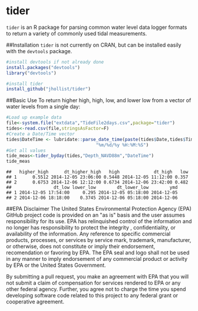 tider
=====

`tider` is an R package for parsing common water level data logger formats to return a variety of commonly used tidal measurements. 

##Installation
`tider` is not currently on CRAN, but can be installed easily with the `devtools` package.


```r
#install devtools if not already done
install.packages("devtools")
library("devtools")

#install tider
install_github("jhollist/tider")
```

##Basic Use
To return higher high, high, low, and lower low from a vector of water levels from a single day:


```r
#Load up example data
file<-system.file("extdata","TideFile2days.csv",package="tider")
tides<-read.csv(file,stringsAsFactor=F)
#Create a Date/Time vector
tides$DateTime <- lubridate::parse_date_time(paste(tides$Date,tides$Time),
                                  "%m/%d/%y %H:%M:%S")
#Get all values
tide_meas<-tider_byday(tides,"Depth_NAVD88m","DateTime")
tide_meas
```

```
##   higher_high      dt_higher_high   high             dt_high   low
## 1      0.5512 2014-12-05 23:06:00 0.5448 2014-12-05 11:12:00 0.357
## 2      0.6753 2014-12-06 12:12:00 0.6734 2014-12-06 23:42:00 0.482
##                dt_low lower_low        dt_lower_low        ymd
## 1 2014-12-05 17:54:00     0.295 2014-12-05 05:18:00 2014-12-05
## 2 2014-12-06 18:18:00    0.3745 2014-12-06 05:18:00 2014-12-06
```

##EPA Disclaimer
The United States Environmental Protection Agency (EPA) GitHub project code is provided on an "as is" basis and the user assumes responsibility for its use. EPA has relinquished control of the information and no longer has responsibility to protect the integrity , confidentiality, or availability of the information. Any reference to specific commercial products, processes, or services by service mark, trademark, manufacturer, or otherwise, does not constitute or imply their endorsement, recomendation or favoring by EPA. The EPA seal and logo shall not be used in any manner to imply endorsement of any commercial product or activity by EPA or the United States Government.

By submitting a pull request, you make an agreement with EPA that you will not submit a claim of compensation for services rendered to EPA or any other federal agency. Further, you agree not to charge the time you spend developing software code related to this project to any federal grant or cooperative agreement.
